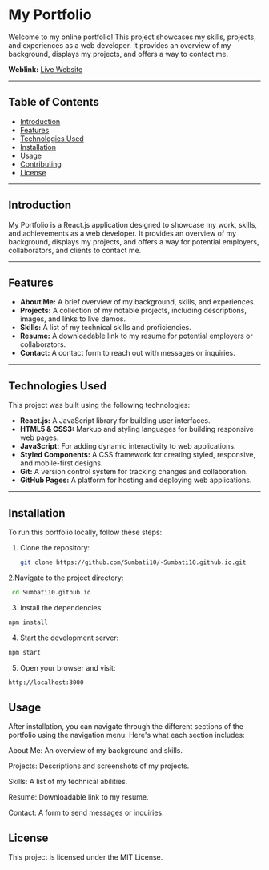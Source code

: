 # My Portfolio

Welcome to my online portfolio! This project showcases my skills, projects, and experiences as a web developer. It provides an overview of my background, displays my projects, and offers a way to contact me.

**Weblink:** [Live Website](https://lindah.vercel.app/)

---

## Table of Contents
- [Introduction](#introduction)
- [Features](#features)
- [Technologies Used](#technologies-used)
- [Installation](#installation)
- [Usage](#usage)
- [Contributing](#contributing)
- [License](#license)

---

## Introduction

My Portfolio is a React.js application designed to showcase my work, skills, and achievements as a web developer. It provides an overview of my background, displays my projects, and offers a way for potential employers, collaborators, and clients to contact me.

---

## Features

- **About Me:** A brief overview of my background, skills, and experiences.
- **Projects:** A collection of my notable projects, including descriptions, images, and links to live demos.
- **Skills:** A list of my technical skills and proficiencies.
- **Resume:** A downloadable link to my resume for potential employers or collaborators.
- **Contact:** A contact form to reach out with messages or inquiries.

---

## Technologies Used

This project was built using the following technologies:

- **React.js:** A JavaScript library for building user interfaces.
- **HTML5 & CSS3:** Markup and styling languages for building responsive web pages.
- **JavaScript:** For adding dynamic interactivity to web applications.
- **Styled Components:** A CSS framework for creating styled, responsive, and mobile-first designs.
- **Git:** A version control system for tracking changes and collaboration.
- **GitHub Pages:** A platform for hosting and deploying web applications.

---


## Installation

To run this portfolio locally, follow these steps:

1. Clone the repository:

   ```bash
   git clone https://github.com/Sumbati10/-Sumbati10.github.io.git
   ```

2.Navigate to the project directory:
 ```bash
  cd Sumbati10.github.io
```

3. Install the dependencies:
 ```bash
npm install
```

4. Start the development server:
 ```bash
npm start
```

5. Open your browser and visit:
 ```bash
http://localhost:3000
```


## Usage
After installation, you can navigate through the different sections of the portfolio using the navigation menu. Here's what each section includes:

About Me: An overview of my background and skills.

Projects: Descriptions and screenshots of my projects.

Skills: A list of my technical abilities.

Resume: Downloadable link to my resume.

Contact: A form to send messages or inquiries.

## License
This project is licensed under the MIT License.


